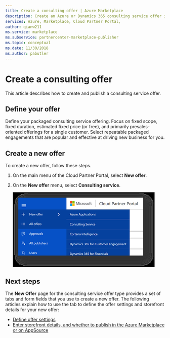 ```yaml
---
title: Create a consulting offer | Azure Marketplace
description: Create an Azure or Dynamics 365 consulting service offer in the Cloud Partner Portal for the Azure Marketplace.
services: Azure, Marketplace, Cloud Partner Portal, 
author: qianw211
ms.service: marketplace
ms.subservice: partnercenter-marketplace-publisher
ms.topic: conceptual
ms.date: 11/30/2018
ms.author: pabutler
---
```


# Create a consulting offer

This article describes how to create and publish a consulting service offer.

## Define your offer

Define your packaged consulting service offering. Focus on fixed scope, fixed duration, estimated fixed price (or free), and primarily presales-oriented offerings for a single customer. Select repeatable packaged engagements that are popular and effective at driving new business for you.

## Create a new offer

To create a new offer, follow these steps.
1. On the main menu of the Cloud Partner Portal, select **New offer**.
1. On the **New offer** menu, select **Consulting service**.

    ![Create a new consulting service offer](media/cppselectnewconsultingoffer.png)

## Next steps

The **New Offer** page for the consulting service offer type provides a set of tabs and form fields that you use to create a new offer. The following articles explain how to use the tab to define the offer settings and storefront details for your new offer:

-	[Define offer settings](./cpp-consulting-service-define-offer-settings.md)
-	[Enter storefront details, and whether to publish in the Azure Marketplace or on AppSource](./cpp-consulting-service-storefront-details.md)
